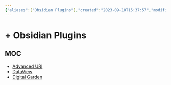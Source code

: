 ```yaml
---
{"aliases":["Obsidian Plugins"],"created":"2023-09-10T15:37:57","modified":"2023-10-03T21:53:27","tags":["obsidian","plugin"],"dg-publish":true,"dg-path":"Obsidian/Plugins/+ Obsidian Plugins.md","permalink":"/obsidian/plugins/obsidian-plugins/","dgPassFrontmatter":true,"updated":"2023-10-03T21:53:27"}
---
```


# + Obsidian Plugins

## MOC


<div><span><ul>
<li><a data-href="Advanced URI" href="Advanced URI" class="internal-link" target="_blank" rel="noopener">Advanced URI</a></li>
<li><a data-href="DataView" href="DataView" class="internal-link" target="_blank" rel="noopener">DataView</a></li>
<li><a data-href="Digital Garden" href="Digital Garden" class="internal-link" target="_blank" rel="noopener">Digital Garden</a></li>
</ul></span></div>
